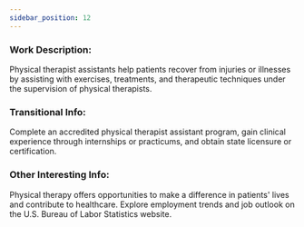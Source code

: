 ```yaml
---
sidebar_position: 12
---
```


### Work Description: 
Physical therapist assistants help patients recover from injuries or illnesses by assisting with exercises, treatments, and therapeutic techniques under the supervision of physical therapists.
### Transitional Info: 
Complete an accredited physical therapist assistant program, gain clinical experience through internships or practicums, and obtain state licensure or certification.
### Other Interesting Info: 
Physical therapy offers opportunities to make a difference in patients' lives and contribute to healthcare. Explore employment trends and job outlook on the U.S. Bureau of Labor Statistics website.
